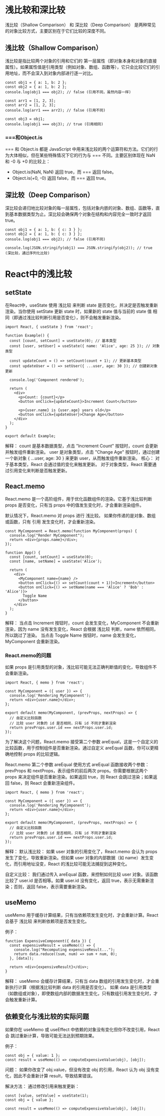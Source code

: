 # 浅比较和深比较
浅比较（Shallow Comparison） 和 深比较（Deep Comparison） 是两种常见的对象比较方式，主要区别在于它们比较的深度不同。

## 浅比较（Shallow Comparison）
浅比较是指比较两个对象的引用和它们的 第一层属性（即对象本身和对象的直接属性）。如果属性值是引用类型（例如对象、数组、函数等），它只会比较它们的引用地址，而不会深入到对象内部进行逐一对比。

```
const obj1 = { a: 1, b: 2 };
const obj2 = { a: 1, b: 2 };
console.log(obj1 === obj2); // false (引用不同，虽然内容一样)

const arr1 = [1, 2, 3];
const arr2 = [1, 2, 3];
console.log(arr1 === arr2); // false (引用不同)

const obj3 = obj1;
console.log(obj1 === obj3); // true (引用相同)
```

### ===和Object.is
=== 和 Object.is 都是 JavaScript 中用来浅比较的两个运算符和方法。它们的行为大体相似，但在某些特殊情况下它的行为与 === 不同。主要区别体现在 NaN 和 -0 与 +0 的比较上：
- Object.is(NaN, NaN) 返回 true，而 === 返回 false。
- Object.is(+0, -0) 返回 false，而 === 返回 true。

## 深比较（Deep Comparison）
深比较会递归地比较对象的每一层属性，包括对象内嵌的对象、数组、函数等，直到基本数据类型为止。深比较会确保两个对象在结构和内容完全一致时才返回 true。

```
const obj1 = { a: 1, b: { c: 3 } };
const obj2 = { a: 1, b: { c: 3 } };
console.log(obj1 === obj2); // false (引用不同)

console.log(JSON.stringify(obj1) === JSON.stringify(obj2)); // true (深比较，通过序列化比较)
```

# React中的浅比较
## setState
在React中，useState 使用 浅比较 来判断 state 是否变化，并决定是否触发重新渲染。当你使用 setState 更新 state 时，如果新的 state 值与当前的 state 值 相同（即通过浅比较判断引用是否变化），则不会触发重新渲染。

```
import React, { useState } from 'react';

function Example() {
  const [count, setCount] = useState(0); // 基本类型
  const [user, setUser] = useState({ name: 'Alice', age: 25 }); // 对象类型

  const updateCount = () => setCount(count + 1); // 更新基本类型
  const updateUser = () => setUser({ ...user, age: 30 }); // 创建新对象更新

  console.log('Component rendered');

  return (
    <div>
      <p>Count: {count}</p>
      <button onClick={updateCount}>Increment Count</button>
      
      <p>{user.name} is {user.age} years old</p>
      <button onClick={updateUser}>Change Age</button>
    </div>
  );
}

export default Example;

```

解释：
count 是基本数据类型，点击 "Increment Count" 按钮时，count 会更新并触发组件重新渲染。
user 是对象类型，点击 "Change Age" 按钮时，通过创建一个新对象 { ...user, age: 30 } 来更新 user，从而触发组件重新渲染。
核心：
对于基本类型，React 会通过值的变化来触发更新。
对于对象类型，React 需要通过引用变化来判断是否触发更新。

## React.memo
React.memo 是一个高阶组件，用于优化函数组件的渲染。它基于浅比较判断 props 是否变化，只有当 props 中的值发生变化时，才会重新渲染组件。

默认情况下，React.memo 对 props 进行 浅比较。
如果你传递的是对象、数组或函数，只有 引用 发生变化时，才会重新渲染。

```
const MyComponent = React.memo(function MyComponent(props) {
  console.log("Render MyComponent");
  return <div>{props.name}</div>;
});

function App() {
  const [count, setCount] = useState(0);
  const [name, setName] = useState('Alice');

  return (
    <div>
      <MyComponent name={name} />
      <button onClick={() => setCount(count + 1)}>Increment</button>
      <button onClick={() => setName(name === 'Alice' ? 'Bob' : 'Alice')}>
        Toggle Name
      </button>
    </div>
  );
}
```

解释：
当点击 Increment 按钮时，count 会发生变化，MyComponent 不会重新渲染，因为 name 没有发生变化，React 会根据 浅比较 判断，name 依然相同，所以跳过了渲染。
当点击 Toggle Name 按钮时，name 会发生变化，MyComponent 会重新渲染。

### React.memo的问题
如果 props 是引用类型的对象，浅比较可能无法正确判断值的变化，导致组件不会重新渲染。
```
import React, { memo } from 'react';

const MyComponent = ({ user }) => {
  console.log('Rendering MyComponent');
  return <div>{user.name}</div>;
};

export default memo(MyComponent, (prevProps, nextProps) => {
  // 自定义比较函数
  // 比较 user 对象的 id 是否相同，只有 id 不同才重新渲染
  return prevProps.user.id === nextProps.user.id;
});
```

为了解决这个问题，React.memo 接受第二个参数 areEqual，这是一个自定义的比较函数，用于控制组件是否重新渲染。通过自定义 areEqual 函数，你可以更精确地控制 props 的比较逻辑。

React.memo 第二个参数 areEqual 使用方式
areEqual 函数接收两个参数：prevProps 和 nextProps，表示组件的前后两次 props。你需要根据这两个 props 来决定组件是否重新渲染。如果返回 true，则 React 会跳过渲染；如果返回 false，则 React 会重新渲染组件。
```
import React, { memo } from 'react';

const MyComponent = ({ user }) => {
  console.log('Rendering MyComponent');
  return <div>{user.name}</div>;
};

export default memo(MyComponent, (prevProps, nextProps) => {
  // 自定义比较函数
  // 比较 user 对象的 id 是否相同，只有 id 不同才重新渲染
  return prevProps.user.id === nextProps.user.id;
});
```
解释：
默认浅比较： 如果 user 对象的引用变化了，React.memo 会认为 props 发生了变化，导致重新渲染。但如果 user 对象的内部数据（如 name）发生变化，而引用地址没变，React 的浅比较可能无法捕捉到这种变化。

自定义比较： 我们通过传入 areEqual 函数，来控制如何比较 user 对象。该函数比较了 user.id 是否相等。如果 user.id 没有变化，返回 true，表示无需重新渲染；否则，返回 false，表示需要重新渲染。

## useMemo
useMemo 用于缓存计算结果，只有当依赖项发生变化时，才会重新计算。React 会基于 浅比较 来判断依赖项是否发生变化。

例子：
```
function ExpensiveComponent({ data }) {
  const expensiveResult = useMemo(() => {
    console.log("Recomputing expensiveResult...");
    return data.reduce((sum, num) => sum + num, 0);
  }, [data]);

  return <div>{expensiveResult}</div>;
}
```

解释：
useMemo 会缓存计算结果，只有当 data 数组的引用发生变化时，才会重新执行计算（根据浅比较判断 data 的引用是否变化）。
如果 data 是引用类型（如数组或对象），即使数组内部的数据发生变化，只有数组引用发生变化时，才会触发重新计算。

## 依赖变化与浅比较的实际问题
如果你在 useMemo 或 useEffect 中依赖的对象没有变化但你不改变引用，React 会 跳过重新计算，导致可能无法达到预期效果。

例子：
```
const obj = { value: 1 };
const result = useMemo(() => computeExpensiveValue(obj), [obj]);
```

问题：
如果你改变了 obj.value，但没有改变 obj 的引用，React 认为 obj 没有变化，因此不会重新计算 result，导致结果错误。

解决方法： 通过修改引用来触发更新：
```
const [value, setValue] = useState(1);
const obj = { value };

const result = useMemo(() => computeExpensiveValue(obj), [obj]);
```